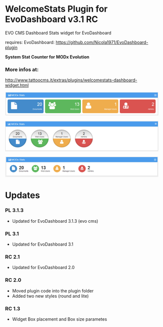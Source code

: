 WelcomeStats Plugin for EvoDashboard v3.1 RC
===================

EVO CMS Dashboard Stats widget for EvoDashboard 

requires: 
EvoDashboard: https://github.com/Nicola1971/EvoDashboard-plugin

**System Stat Counter for MODx Evolution**

### More infos at:
http://www.tattoocms.it/extras/plugins/welcomestats-dashboard-widget.html

![stat](https://raw.githubusercontent.com/Nicola1971/training-materials/master/Images/statbox/stats.jpg)

![stat](https://raw.githubusercontent.com/Nicola1971/training-materials/master/Images/statbox/round-stats.jpg)

![stat](https://raw.githubusercontent.com/Nicola1971/training-materials/master/Images/statbox/lite-stats.jpg)



# Updates

### PL 3.1.3
* Updated for EvoDashboard 3.1.3 (evo cms)

### PL 3.1
* Updated for EvoDashboard 3.1

### RC 2.1
* Updated for EvoDashboard 2.0

### RC 2.0
* Moved plugin code into the plugin folder
* Added two new styles (round and lite)


### RC 1.3
* Widget Box placement and Box size parametes 
